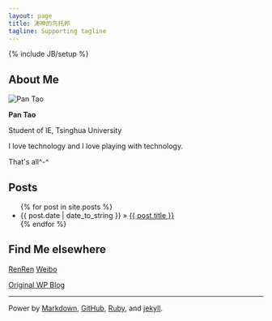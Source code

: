 ```yaml
---
layout: page
title: 涛神的乌托邦
tagline: Supporting tagline
---
```

{% include JB/setup %}
## About Me
![Pan Tao](http://pantaothu2-github.stor.sinaapp.com/images/header.jpg)

**Pan Tao**

Student of IE, Tsinghua University

I love technology and I love playing with technology.

That's all^-^
   
## Posts

<ul class="posts">
  {% for post in site.posts %}
    <li><span>{{ post.date | date_to_string }}</span> &raquo; <a href="{{ BASE_PATH }}{{ post.url }}">{{ post.title }}</a></li>
  {% endfor %}
</ul>

## Find Me elsewhere

[RenRen](http://www.renren.com/pantaovay/)
[Weibo](http://weibo.com/pantaovay/)

[Original WP Blog](http://www.godtao.tk/)

---

Power by [Markdown](http://daringfireball.net/projects/markdown/), [GitHub](https://github.com/), [Ruby](http://www.ruby-lang.org/en/), and [jekyll](https://github.com/mojombo/jekyll).